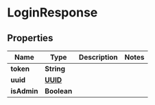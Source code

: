 

# LoginResponse

## Properties

Name | Type | Description | Notes
------------ | ------------- | ------------- | -------------
**token** | **String** |  | 
**uuid** | [**UUID**](UUID.md) |  | 
**isAdmin** | **Boolean** |  | 




